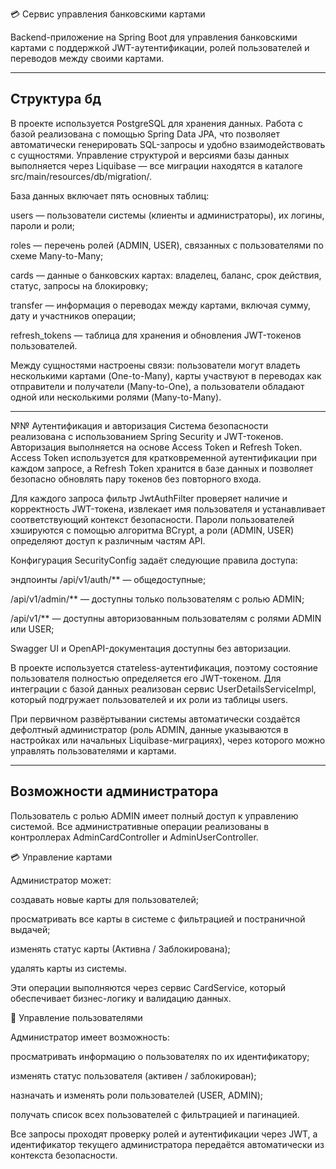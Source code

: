 💳 Сервис управления банковскими картами

Backend-приложение на Spring Boot для управления банковскими картами с поддержкой JWT-аутентификации, ролей пользователей и переводов между своими картами.

---
## Структура бд
В проекте используется PostgreSQL для хранения данных.
Работа с базой реализована с помощью Spring Data JPA, что позволяет автоматически генерировать SQL-запросы и удобно взаимодействовать с сущностями.
Управление структурой и версиями базы данных выполняется через Liquibase — все миграции находятся в каталоге
src/main/resources/db/migration/.

База данных включает пять основных таблиц:

users — пользователи системы (клиенты и администраторы), их логины, пароли и роли;

roles — перечень ролей (ADMIN, USER), связанных с пользователями по схеме Many-to-Many;

cards — данные о банковских картах: владелец, баланс, срок действия, статус, запросы на блокировку;

transfer — информация о переводах между картами, включая сумму, дату и участников операции;

refresh_tokens — таблица для хранения и обновления JWT-токенов пользователей.

Между сущностями настроены связи:
пользователи могут владеть несколькими картами (One-to-Many),
карты участвуют в переводах как отправители и получатели (Many-to-One),
а пользователи обладают одной или несколькими ролями (Many-to-Many).

---
№№ Аутентификация и авторизация
Система безопасности реализована с использованием Spring Security и JWT-токенов.
Авторизация выполняется на основе Access Token и Refresh Token.
Access Token используется для кратковременной аутентификации при каждом запросе,
а Refresh Token хранится в базе данных и позволяет безопасно обновлять пару токенов без повторного входа.

Для каждого запроса фильтр JwtAuthFilter проверяет наличие и корректность JWT-токена,
извлекает имя пользователя и устанавливает соответствующий контекст безопасности.
Пароли пользователей хэшируются с помощью алгоритма BCrypt,
а роли (ADMIN, USER) определяют доступ к различным частям API.

Конфигурация SecurityConfig задаёт следующие правила доступа:

эндпоинты /api/v1/auth/** — общедоступные;

/api/v1/admin/** — доступны только пользователям с ролью ADMIN;

/api/v1/** — доступны авторизованным пользователям с ролями ADMIN или USER;

Swagger UI и OpenAPI-документация доступны без авторизации.

В проекте используется статeless-аутентификация,
поэтому состояние пользователя полностью определяется его JWT-токеном.
Для интеграции с базой данных реализован сервис UserDetailsServiceImpl,
который подгружает пользователей и их роли из таблицы users.

При первичном развёртывании системы автоматически создаётся дефолтный администратор
(роль ADMIN, данные указываются в настройках или начальных Liquibase-миграциях),
через которого можно управлять пользователями и картами.

---
## Возможности администратора
Пользователь с ролью ADMIN имеет полный доступ к управлению системой.
Все административные операции реализованы в контроллерах AdminCardController и AdminUserController.

💳 Управление картами

Администратор может:

создавать новые карты для пользователей;

просматривать все карты в системе с фильтрацией и постраничной выдачей;

изменять статус карты (Активна / Заблокирована);

удалять карты из системы.

Эти операции выполняются через сервис CardService, который обеспечивает бизнес-логику и валидацию данных.

👤 Управление пользователями

Администратор имеет возможность:

просматривать информацию о пользователях по их идентификатору;

изменять статус пользователя (активен / заблокирован);

назначать и изменять роли пользователей (USER, ADMIN);

получать список всех пользователей с фильтрацией и пагинацией.

Все запросы проходят проверку ролей и аутентификации через JWT,
а идентификатор текущего администратора передаётся автоматически из контекста безопасности.
